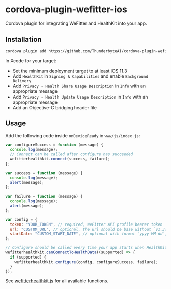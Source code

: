 # cordova-plugin-wefitter-ios

Cordova plugin for integrating WeFitter and HealthKit into your app.

## Installation

```sh
cordova plugin add https://github.com/ThunderbyteAI/cordova-plugin-wefitter-ios.git#v1.1.0
```

In Xcode for your target:

- Set the minimum deployment target to at least iOS 11.3
- Add `HealthKit` in `Signing & Capabilities` and enable `Background Delivery`
- Add `Privacy - Health Share Usage Description` in `Info` with an appropriate message
- Add `Privacy - Health Update Usage Description` in `Info` with an appropriate message
- Add an Objective-C bridging header file

## Usage

Add the following code inside `onDeviceReady` in `www/js/index.js`:

```js
var configureSuccess = function (message) {
  console.log(message);
  // Connect can be called after configure has succeeded
  wefitterhealthkit.connect(success, failure);
};

var success = function (message) {
  console.log(message);
  alert(message);
};

var failure = function (message) {
  console.log(message);
  alert(message);
};

var config = {
  token: "YOUR_TOKEN", // required, WeFitter API profile bearer token
  url: "CUSTOM_URL", // optional, the url should be base without `v1.3/ingest/` as the library will append this. Default: `https://api.wefitter.com/api/`
  startDate: "CUSTOM_START_DATE", // optional with format `yyyy-MM-dd`, by default data of the past 7 days will be uploaded
};

// Configure should be called every time your app starts when HealthKit is supported
wefitterhealthkit.canConnectToHealthData((supported) => {
  if (supported) {
    wefitterhealthkit.configure(config, configureSuccess, failure);
  }
});
```

See [wefitterhealthkit.js](www/wefitterhealthkit.js) for all available functions.
